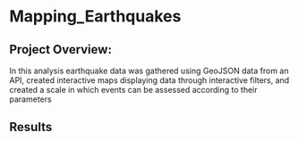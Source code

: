 # Mapping_Earthquakes

  ## Project Overview: 
  
  In this analysis earthquake data was gathered using GeoJSON data from an API, created interactive maps displaying data through interactive filters, and created a scale in which events can be assessed according to their parameters

  ## Results
  
  
